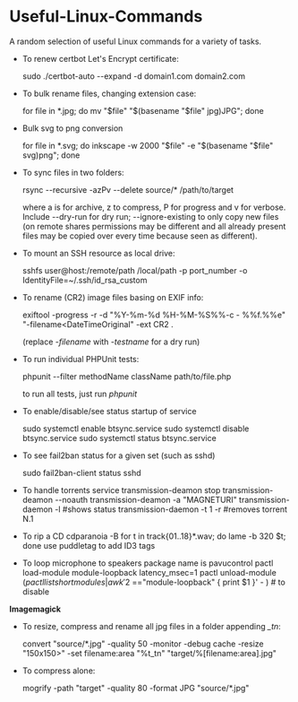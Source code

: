 # Useful-Linux-Commands
A random selection of useful Linux commands for a variety of tasks.

* To renew certbot Let's Encrypt certificate:

   sudo ./certbot-auto --expand -d domain1.com domain2.com

* To bulk rename files, changing extension case:

   for file in *.jpg; do 
    mv "$file" "$(basename "$file" jpg)JPG"; done

* Bulk svg to png conversion

   for file in *.svg; do
   inkscape -w 2000 "$file" -e "$(basename "$file" svg)png"; done

* To sync files in two folders:

   rsync --recursive -azPv --delete source/* /path/to/target

   where a is for archive, z to compress, P for progress and v for verbose. Include --dry-run for dry run; --ignore-existing to only copy new files (on remote shares permissions may be different and all already present files may be copied over every time because seen as different).

* To mount an SSH resource as local drive:

   sshfs user@host:/remote/path /local/path -p port_number -o IdentityFile=~/.ssh/id_rsa_custom

* To rename (CR2) image files basing on EXIF info:

   exiftool -progress -r -d "%Y-%m-%d %H-%M-%S%%-c - %%f.%%e" "-filename<DateTimeOriginal" -ext CR2 .

   (replace *-filename* with *-testname* for a dry run)

* To run individual PHPUnit tests:

   phpunit --filter methodName className path/to/file.php

   to run all tests, just run *phpunit*

* To enable/disable/see status startup of service

   sudo systemctl enable btsync.service
   sudo systemctl disable btsync.service
   sudo systemctl status btsync.service

* To see fail2ban status for a given set (such as sshd)
   
   sudo fail2ban-client status sshd

* To handle torrents
   service transmission-deamon stop
   transmission-deamon --noauth
   transmission-deamon -a "MAGNETURI"
   transmission-daemon -l   #shows status
   transmission-daemon -t 1 -r   #removes torrent N.1

* To rip a CD
   cdparanoia -B
   for t in track{01..18}*.wav; do lame -b 320 $t; done
   use puddletag to add ID3 tags

* To loop microphone to speakers
   package name is pavucontrol
   pactl load-module module-loopback latency_msec=1
   pactl unload-module $(pactl list short modules | awk '$2 =="module-loopback" { print $1 }' - ) # to disable

**Imagemagick**
* To resize, compress and rename all jpg files in a folder appending *_tn*:

   convert "source/*.jpg" -quality 50 -monitor -debug cache -resize "150x150>" -set filename:area "%t_tn" "target/%[filename:area].jpg"

* To compress alone:

   mogrify -path "target" -quality 80 -format JPG "source/*.jpg"
